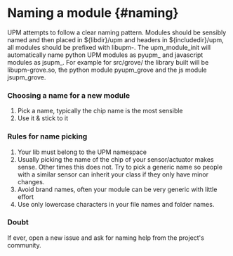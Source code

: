 Naming a module                         {#naming}
===============

UPM attempts to follow a clear naming pattern. Modules should be sensibly named
and then placed in ${libdir}/upm and headers in ${includedir}/upm, all modules
should be prefixed with libupm-<modulename>. The upm_module_init will
automatically name python UPM modules as pyupm_<modulename> and javascript
modules as jsupm_<modulename>. For example for src/grove/ the library built
will be libupm-grove.so, the python module pyupm_grove and the js module
jsupm_grove.

### Choosing a name for a new module

1. Pick a name, typically the chip name is the most sensible
2. Use it & stick to it

### Rules for name picking

1. Your lib must belong to the UPM namespace
2. Usually picking the name of the chip of your sensor/actuator makes sense.
Other times this does not. Try to pick a generic name so people with a similar
sensor can inherit your class if they only have minor changes.
3. Avoid brand names, often your module can be very generic with little effort
4. Use only lowercase characters in your file names and folder names.

### Doubt

If ever, open a new issue and ask for naming help from the project's community.
